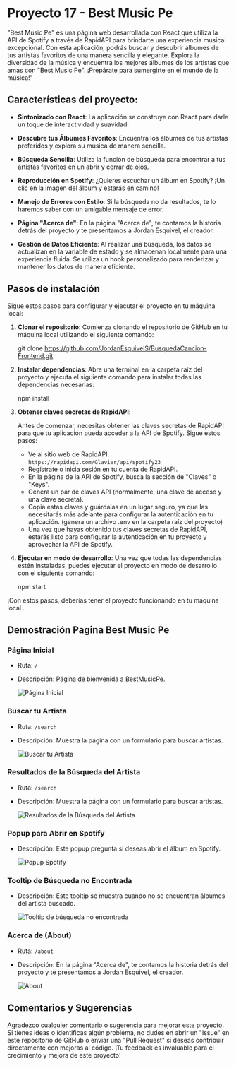 # Proyecto 17 - Best Music Pe

"Best Music Pe" es una página web desarrollada con React que utiliza la API de Spotify a través de RapidAPI para brindarte una experiencia musical excepcional.
Con esta aplicación, podrás buscar y descubrir álbumes de tus artistas favoritos de una manera sencilla y elegante. Explora la diversidad de la música y encuentra los mejores álbumes de los artistas que amas con "Best Music Pe".
¡Prepárate para sumergirte en el mundo de la música!"

## Características del proyecto:

- **Sintonizado con React**: La aplicación se construye con React para darle un toque de interactividad y suavidad.

- **Descubre tus Álbumes Favoritos**: Encuentra los álbumes de tus artistas preferidos y explora su música de manera sencilla.

- **Búsqueda Sencilla**: Utiliza la función de búsqueda para encontrar a tus artistas favoritos en un abrir y cerrar de ojos.

- **Reproducción en Spotify**: ¿Quieres escuchar un álbum en Spotify? ¡Un clic en la imagen del álbum y estarás en camino!

- **Manejo de Errores con Estilo**: Si la búsqueda no da resultados, te lo haremos saber con un amigable mensaje de error.

- **Página "Acerca de"**: En la página "Acerca de", te contamos la historia detrás del proyecto y te presentamos a Jordan Esquivel, el creador.
  
- **Gestión de Datos Eficiente**: Al realizar una búsqueda, los datos se actualizan en la variable de estado y se almacenan localmente para una experiencia fluida. Se utiliza un hook personalizado para renderizar y mantener los datos de manera eficiente.

## Pasos de instalación

Sigue estos pasos para configurar y ejecutar el proyecto en tu máquina local:

1. **Clonar el repositorio**: Comienza clonando el repositorio de GitHub en tu máquina local utilizando el siguiente comando:

   git clone https://github.com/JordanEsquivelS/BusquedaCancion-Frontend.git

2. **Instalar dependencias**: Abre una terminal en la carpeta raíz del proyecto y ejecuta el siguiente comando para instalar todas las dependencias necesarias:

   npm install

3. **Obtener claves secretas de RapidAPI**:

   Antes de comenzar, necesitas obtener las claves secretas de RapidAPI para que tu aplicación pueda acceder a la API de Spotify. Sigue estos pasos:

   - Ve al sitio web de RapidAPI. `https://rapidapi.com/Glavier/api/spotify23`
   - Regístrate o inicia sesión en tu cuenta de RapidAPI.
   - En la página de la API de Spotify, busca la sección de "Claves" o "Keys".
   - Genera un par de claves API (normalmente, una clave de acceso y una clave secreta).
   - Copia estas claves y guárdalas en un lugar seguro, ya que las necesitarás más adelante para configurar la autenticación en tu aplicación. (genera un archivo .env en la carpeta raíz del proyecto)
   - Una vez que hayas obtenido tus claves secretas de RapidAPI, estarás listo para configurar la autenticación en tu proyecto y aprovechar la API de Spotify.

4. **Ejecutar en modo de desarrollo**: Una vez que todas las dependencias estén instaladas, puedes ejecutar el proyecto en modo de desarrollo con el siguiente comando:

   npm start

¡Con estos pasos, deberías tener el proyecto funcionando en tu máquina local .

## Demostración Pagina Best Music Pe

### Página Inicial

- Ruta: `/`
- Descripción: Página de bienvenida a BestMusicPe.

  ![Página Inicial](./src/demo_images/1_PaginaPrincipal.png)

### Buscar tu Artista

- Ruta: `/search`
- Descripción: Muestra la página con un formulario para buscar artistas.

  ![Buscar tu Artista](./src/demo_images/2_BuscaArtista.png)

### Resultados de la Búsqueda del Artista

- Ruta: `/search`
- Descripción: Muestra la página con un formulario para buscar artistas.

  ![Resultados de la Búsqueda del Artista](./src/demo_images/3_Respuesta__Lasso.png)

### Popup para Abrir en Spotify

- Descripción: Este popup pregunta si deseas abrir el álbum en Spotify.

  ![Popup Spotify](./src/demo_images/4_Popup_AbirEnSpotify.png)

### Tooltip de Búsqueda no Encontrada

- Descripción: Este tooltip se muestra cuando no se encuentran álbumes del artista buscado.

  ![Tooltip de búsqueda no encontrada](./src/demo_images/5_AlbumNoEncontrado.png)

### Acerca de (About)

- Ruta: `/about`
- Descripción: En la página "Acerca de", te contamos la historia detrás del proyecto y te presentamos a Jordan Esquivel, el creador.

  ![About](./src/demo_images/6_About.png)

## Comentarios y Sugerencias

Agradezco cualquier comentario o sugerencia para mejorar este proyecto. Si tienes ideas o identificas algún problema, no dudes en abrir un "Issue" en este repositorio de GitHub o enviar una "Pull Request" si deseas contribuir directamente con mejoras al código. ¡Tu feedback es invaluable para el crecimiento y mejora de este proyecto!
